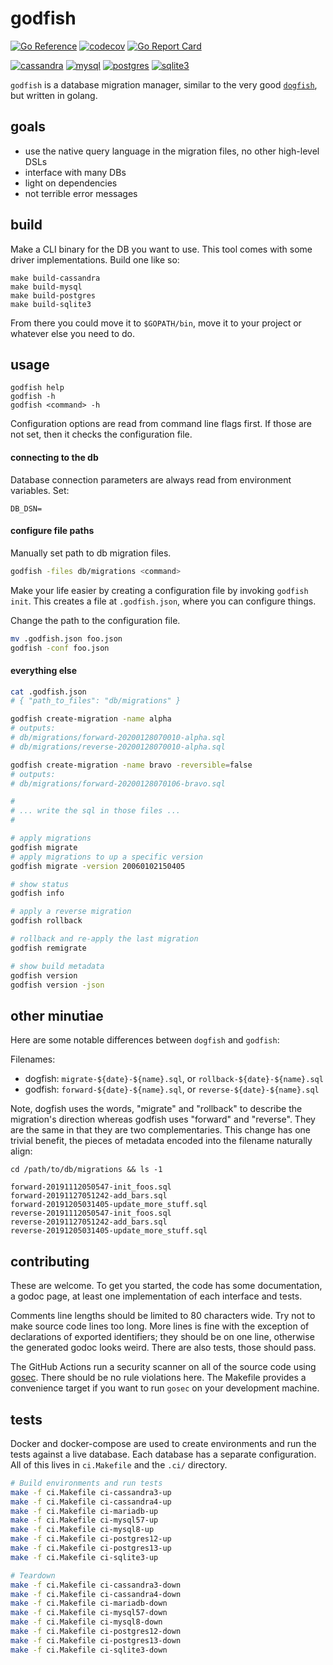 # godfish

[![Go Reference](https://pkg.go.dev/badge/github.com/rafaelespinoza/godfish.svg)](https://pkg.go.dev/github.com/rafaelespinoza/godfish)
[![codecov](https://codecov.io/gh/rafaelespinoza/godfish/branch/main/graph/badge.svg?token=EoLelW4qiy)](https://codecov.io/gh/rafaelespinoza/godfish)
[![Go Report Card](https://goreportcard.com/badge/github.com/rafaelespinoza/godfish)](https://goreportcard.com/report/github.com/rafaelespinoza/godfish)

[![cassandra](https://github.com/rafaelespinoza/godfish/actions/workflows/build-cassandra.yml/badge.svg)](https://github.com/rafaelespinoza/godfish/actions/workflows/build-cassandra.yml)
[![mysql](https://github.com/rafaelespinoza/godfish/actions/workflows/build-mysql.yml/badge.svg)](https://github.com/rafaelespinoza/godfish/actions/workflows/build-mysql.yml)
[![postgres](https://github.com/rafaelespinoza/godfish/actions/workflows/build-postgres.yml/badge.svg)](https://github.com/rafaelespinoza/godfish/actions/workflows/build-postgres.yml)
[![sqlite3](https://github.com/rafaelespinoza/godfish/actions/workflows/build-sqlite3.yml/badge.svg)](https://github.com/rafaelespinoza/godfish/actions/workflows/build-sqlite3.yml)

`godfish` is a database migration manager, similar to the very good
[`dogfish`](https://github.com/dwb/dogfish), but written in golang.

## goals

- use the native query language in the migration files, no other high-level DSLs
- interface with many DBs
- light on dependencies
- not terrible error messages

## build

Make a CLI binary for the DB you want to use. This tool comes with some driver
implementations. Build one like so:

```
make build-cassandra
make build-mysql
make build-postgres
make build-sqlite3
```

From there you could move it to `$GOPATH/bin`, move it to your project or
whatever else you need to do.

## usage

```
godfish help
godfish -h
godfish <command> -h
```

Configuration options are read from command line flags first. If those are not
set, then it checks the configuration file.

#### connecting to the db

Database connection parameters are always read from environment variables. Set:
```
DB_DSN=
```

#### configure file paths

Manually set path to db migration files.

```sh
godfish -files db/migrations <command>
```

Make your life easier by creating a configuration file by invoking `godfish
init`. This creates a file at `.godfish.json`, where you can configure things.

Change the path to the configuration file.

```sh
mv .godfish.json foo.json
godfish -conf foo.json
```

#### everything else

```sh
cat .godfish.json
# { "path_to_files": "db/migrations" }

godfish create-migration -name alpha
# outputs:
# db/migrations/forward-20200128070010-alpha.sql
# db/migrations/reverse-20200128070010-alpha.sql

godfish create-migration -name bravo -reversible=false
# outputs:
# db/migrations/forward-20200128070106-bravo.sql

#
# ... write the sql in those files ...
#

# apply migrations
godfish migrate
# apply migrations to up a specific version
godfish migrate -version 20060102150405

# show status
godfish info

# apply a reverse migration
godfish rollback

# rollback and re-apply the last migration
godfish remigrate

# show build metadata
godfish version
godfish version -json
```

## other minutiae

Here are some notable differences between `dogfish` and `godfish`:

Filenames:

- dogfish: `migrate-${date}-${name}.sql`, or `rollback-${date}-${name}.sql`
- godfish: `forward-${date}-${name}.sql`, or `reverse-${date}-${name}.sql`

Note, dogfish uses the words, "migrate" and "rollback" to describe the
migration's direction whereas godfish uses "forward" and "reverse". They are
the same in that they are two complementaries. This change has one trivial
benefit, the pieces of metadata encoded into the filename naturally align:

```
cd /path/to/db/migrations && ls -1

forward-20191112050547-init_foos.sql
forward-20191127051242-add_bars.sql
forward-20191205031405-update_more_stuff.sql
reverse-20191112050547-init_foos.sql
reverse-20191127051242-add_bars.sql
reverse-20191205031405-update_more_stuff.sql
```

## contributing

These are welcome. To get you started, the code has some documentation, a godoc
page, at least one implementation of each interface and tests.

Comments line lengths should be limited to 80 characters wide. Try not to make
source code lines too long. More lines is fine with the exception of
declarations of exported identifiers; they should be on one line, otherwise the
generated godoc looks weird. There are also tests, those should pass.

The GitHub Actions run a security scanner on all of the source code using
[gosec](https://github.com/securego/gosec). There should be no rule violations
here. The Makefile provides a convenience target if you want to run `gosec` on
your development machine.

## tests

Docker and docker-compose are used to create environments and run the tests
against a live database. Each database has a separate configuration. All of this
lives in `ci.Makefile` and the `.ci/` directory.

```sh
# Build environments and run tests
make -f ci.Makefile ci-cassandra3-up
make -f ci.Makefile ci-cassandra4-up
make -f ci.Makefile ci-mariadb-up
make -f ci.Makefile ci-mysql57-up
make -f ci.Makefile ci-mysql8-up
make -f ci.Makefile ci-postgres12-up
make -f ci.Makefile ci-postgres13-up
make -f ci.Makefile ci-sqlite3-up

# Teardown
make -f ci.Makefile ci-cassandra3-down
make -f ci.Makefile ci-cassandra4-down
make -f ci.Makefile ci-mariadb-down
make -f ci.Makefile ci-mysql57-down
make -f ci.Makefile ci-mysql8-down
make -f ci.Makefile ci-postgres12-down
make -f ci.Makefile ci-postgres13-down
make -f ci.Makefile ci-sqlite3-down
```
